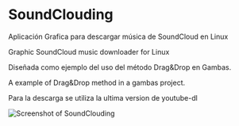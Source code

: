 # SoundClouding

Aplicación Grafica para descargar música de SoundCloud en Linux

Graphic SoundCloud music downloader for Linux


Diseñada como ejemplo del uso del método Drag&Drop en Gambas.

A example of Drag&Drop method in a gambas project.


Para la descarga se utiliza la ultima version de youtube-dl


![Screenshot of SoundClouding](https://raw.githubusercontent.com/luisgulo/SoundClouding/master/SoundClmouding.png)
